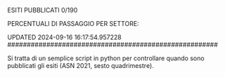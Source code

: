 ESITI PUBBLICATI 0/190 

PERCENTUALI DI PASSAGGIO PER SETTORE:

UPDATED 2024-09-16 16:17:54.957228
###################################################### 

Si tratta di un semplice script in python per controllare quando sono pubblicati gli esiti (ASN 2021, sesto quadrimestre).

